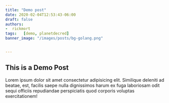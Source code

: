 ```yaml
---
title: "Demo post"
date: 2020-02-04T12:53:43-06:00
draft: false
authors:
-  rickmort
tags:   [demo, planetdecred]
banner_image: "/images/posts/bg-golang.png"


---
```



## This is a Demo Post

Lorem ipsum dolor sit amet consectetur adipisicing elit. Similique deleniti ad beatae, est, facilis saepe nulla dignissimos harum ex fuga laboriosam odit sequi officiis repudiandae perspiciatis quod corporis voluptas exercitationem!